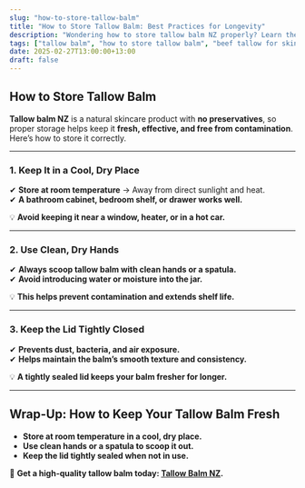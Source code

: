 ```yaml
---
slug: "how-to-store-tallow-balm"
title: "How to Store Tallow Balm: Best Practices for Longevity"
description: "Wondering how to store tallow balm NZ properly? Learn the best way to keep your tallow balm fresh and effective for as long as possible."
tags: ["tallow balm", "how to store tallow balm", "beef tallow for skin NZ"]
date: 2025-02-27T13:00:00+13:00
draft: false
---
```


## How to Store Tallow Balm  

**Tallow balm NZ** is a natural skincare product with **no preservatives**, so proper storage helps keep it **fresh, effective, and free from contamination**. Here’s how to store it correctly.  

---

### **1. Keep It in a Cool, Dry Place**  

✔ **Store at room temperature** → Away from direct sunlight and heat.  
✔ **A bathroom cabinet, bedroom shelf, or drawer works well.**  

💡 **Avoid keeping it near a window, heater, or in a hot car.**  

---

### **2. Use Clean, Dry Hands**  

✔ **Always scoop tallow balm with clean hands or a spatula.**  
✔ **Avoid introducing water or moisture into the jar.**  

💡 **This helps prevent contamination and extends shelf life.**  

---

### **3. Keep the Lid Tightly Closed**  

✔ **Prevents dust, bacteria, and air exposure.**  
✔ **Helps maintain the balm’s smooth texture and consistency.**  

💡 **A tightly sealed lid keeps your balm fresher for longer.**  

---

## **Wrap-Up: How to Keep Your Tallow Balm Fresh**  

- **Store at room temperature in a cool, dry place.**  
- **Use clean hands or a spatula to scoop it out.**  
- **Keep the lid tightly sealed when not in use.**  

🔗 **Get a high-quality tallow balm today: [Tallow Balm NZ](https://primalpantry.co.nz/shop/products/tallow-skin/).**
